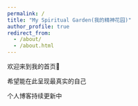 ```yaml
---
permalink: /
title: "My Spiritual Garden(我的精神花园)"
author_profile: true
redirect_from: 
  - /about/
  - /about.html
---
```


欢迎来到我的首页🎉

希望能在此呈现最真实的自己

个人博客持续更新中
